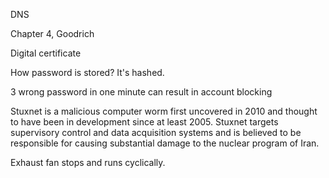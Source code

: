 DNS

Chapter 4, Goodrich

Digital certificate

How password is stored? It's hashed.

3 wrong password in one minute can result in account blocking

Stuxnet is a malicious computer worm first uncovered in 2010 and thought to have been in development since at least 2005. Stuxnet targets supervisory control and data acquisition systems and is believed to be responsible for causing substantial damage to the nuclear program of Iran.

Exhaust fan stops and runs cyclically.
